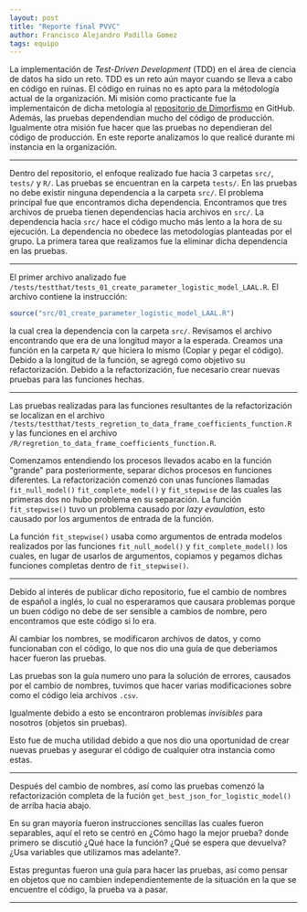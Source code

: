 ```yaml
---
layout: post
title: "Reporte final PVVC"
author: Francisco Alejandro Padilla Gomez
tags: equipo
---
```


<!-- Introducción -->
La implementación de _Test-Driven Development_ (TDD) en el área de ciencia de datos ha sido un reto.
TDD es un reto aún mayor cuando se lleva a cabo en código en ruinas. 
El código en ruinas no es apto para la métodología actual de la organización.
Mi misión como practicante fue la implementaicón de dicha metología al [repositorio de Dimorfismo](https://github.com/IslasGECI/dimorfismo) en GitHub. 
Además, las pruebas dependendian mucho del código de producción. 
Igualmente otra misión fue hacer que las pruebas no dependieran del código de producción. 
En este reporte analizamos lo que realicé durante mi instancia en la organización.

---

<!-- Descripción del problema -->
Dentro del repositorio, el enfoque realizado fue hacia 3 carpetas `src/`, `tests/` y `R/`. 
Las pruebas se encuentran en la carpeta `tests/`.
En las pruebas no debe existir ninguna dependencia a la carpeta `src/`.
El problema principal fue que encontramos dicha dependencia.
Encontramos que tres archivos de prueba tienen dependencias hacia archivos en `src/`. 
La dependencia hacia `src/` hace el código mucho más lento a la hora de su ejecución. 
La dependencia no obedece las metodologías planteadas por el grupo.
La primera tarea que realizamos fue la eliminar dicha dependencia en las pruebas.

---

<!-- Desarrollo del problema -->
El primer archivo analizado fue `/tests/testthat/tests_01_create_parameter_logistic_model_LAAL.R`.
El archivo contiene la instrucción:
```R
source("src/01_create_parameter_logistic_model_LAAL.R")
```
la cual crea la dependencia con la carpeta `src/`.
Revisamos el archivo encontrando que era de una longitud mayor a la esperada.
Creamos una función en la carpeta `R/` que hiciera lo mismo (Copiar y pegar el código). 
Debido a la longitud de la función, se agregó como objetivo su refactorización.
Debido a la refactorización, fue necesario crear nuevas pruebas para las funciones hechas.

---

<!-- Desarrollo del problema -->
Las pruebas realizadas para las funciones resultantes de la refactorización se localizan en el archivo 
`/tests/testthat/tests_regretion_to_data_frame_coefficients_function.R` y las funciones en el archivo 
`/R/regretion_to_data_frame_coefficients_function.R`. 

Comenzamos entendiendo los procesos llevados acabo en la función "grande" para posteriormente, separar dichos procesos en funciones diferentes. 
La refactorización comenzó con unas funciones llamadas `fit_null_model()` `fit_complete_model()`  y `fit_stepwise` de las cuales las primeras dos no hubo problema en su separación.
La función `fit_stepwise()` tuvo un problema causado por _lazy_ _evaulation_, esto causado por los argumentos de entrada de la función. 

La función `fit_stepwise()` usaba como argumentos de entrada modelos realizados por las funciones `fit_null_model()` y `fit_complete_model()` los cuales, en lugar de usarlos de argumentos, copiamos y pegamos dichas funciones completas dentro de `fit_stepwise()`.

---

<!-- Desarrollo del problema -->
Debido al interés de publicar dicho repositorio, fue el cambio de nombres de español
a inglés, lo cual no esperaramos que causara problemas porque un buen código no debe de ser sensible 
a cambios de nombre, pero encontramos que este código si lo era. 

Al cambiar los nombres, se modificaron archivos de datos, y como funcionaban con el código, lo que nos dio una guía de que deberiamos hacer fueron las pruebas. 

Las pruebas son la guía numero uno para la solución de errores, causados por el cambio
de nombres, tuvimos que hacer varias modificaciones sobre como el código leia archivos `.csv`. 

Igualmente debido a esto se encontraron problemas _invisibles_ para nosotros (objetos sin pruebas). 

Esto fue de mucha utilidad debido a que nos dio una oportunidad de crear nuevas pruebas y asegurar el código de cualquier
otra instancia como estas.


---

<!-- Conclusión -->
Después del cambio de nombres, así como las pruebas comenzó la refactorización completa de la fución `get_best_json_for_logistic_model()` de arriba 
hacia abajo. 

En su gran mayoría fueron instrucciones sencillas las cuales fueron separables, aquí el 
reto se centró en ¿Cómo hago la mejor prueba? donde primero se discutió ¿Qué hace la función? ¿Qué se espera que devuelva? ¿Usa variables que utilizamos mas adelante?.

Estas preguntas fueron una guía para hacer las pruebas, así como pensar en objetos que no cambien
independientemente de la situación en la que se encuentre el código, la prueba va a pasar. 

---
